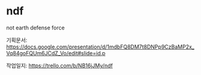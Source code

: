 ndf
===

not earth defense force

기획문서: 
https://docs.google.com/presentation/d/1mdbFQ8DM7t8DNPp9CzBaMP2x_Vq84goFQUm6JCdZ_Vo/edit#slide=id.p

작업일지:
https://trello.com/b/NB16jJMy/ndf
